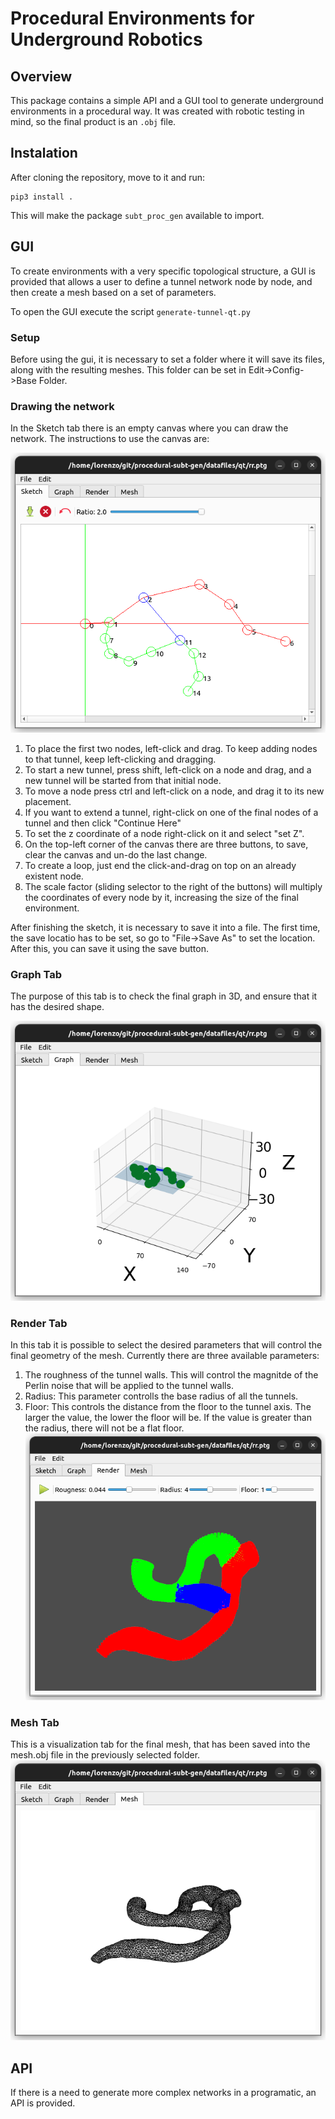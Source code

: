 # Procedural Environments for Underground Robotics
## Overview
This package contains a simple API and a GUI tool to generate underground environments in a procedural way. It was created with robotic testing in mind, so the final product is an `.obj` file.

## Instalation
After cloning the repository, move to it and run:
```
pip3 install .
```
This will make the package `subt_proc_gen` available to import.

## GUI
To create environments with a very specific topological structure, a GUI is provided that allows a user to define a tunnel network node by node, and then create a mesh based on a set of parameters. 

To open the GUI execute the script `generate-tunnel-qt.py`

### Setup
Before using the gui, it is necessary to set a folder where it will save its files, along with the resulting meshes. This folder can be set in Edit->Config->Base Folder.

### Drawing the network
In the Sketch tab there is an empty canvas where you can draw the network. The instructions to use the canvas are:

![Sketch Tab](/README_images/gui_1.png)

1. To place the first two nodes, left-click and drag. To keep adding nodes to that tunnel, keep left-clicking and dragging.
2. To start a new tunnel, press shift, left-click on a node and drag, and a new tunnel will be started from that initial node. 
3. To move a node press ctrl and left-click on a node, and drag it to its new placement.
4. If you want to extend a tunnel, right-click on one of the final nodes of a tunnel and then click "Continue Here"
5. To set the z coordinate of a node right-click on it and select "set Z".
6. On the top-left corner of the canvas there are three buttons, to save, clear the canvas and un-do the last change.
7. To create a loop, just end the click-and-drag on top on an already existent node.
8. The scale factor (sliding selector to the right of the buttons) will multiply the coordinates of every node by it, increasing the size of the final environment.

After finishing the sketch, it is necessary to save it into a file. The first time, the save locatio has to be set, so go to "File->Save As" to set the location. After this, you can save it using the save button.

### Graph Tab
The purpose of this tab is to check the final graph in 3D, and ensure that it has the desired shape.


![Graph Tab](/README_images/gui_2.png)

### Render Tab
In this tab it is possible to select the desired parameters that will control the final geometry of the mesh. Currently there are three available parameters:
1. The roughness of the tunnel walls. This will control the magnitde of the Perlin noise that will be applied to the tunnel walls.
2. Radius: This parameter controlls the base radius of all the tunnels.
3. Floor: This controls the distance from the floor to the tunnel axis. The larger the value, the lower the floor will be. If the value is greater than the radius, there will not be a flat floor.
![Graph Tab](/README_images/gui_3.png)

### Mesh Tab
This is a visualization tab for the final mesh, that has been saved into the mesh.obj file in the previously selected folder.
![Graph Tab](/README_images/gui_4.png)

## API
If there is a need to generate more complex networks in a programatic, an API is provided.